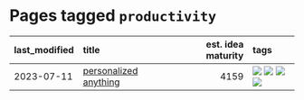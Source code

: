 # Pages tagged `productivity`

|last_modified|title|est. idea maturity|tags
|:---|:---|---:|:---|
|2023-07-11|[personalized anything](../personalized_anything.md)|4159|[![](https://img.shields.io/badge/tag-gdpr_data_export-7ffa70)](../tags/gdpr_data_export.md) [![](https://img.shields.io/badge/tag-llm-f76896)](../tags/llm.md) [![](https://img.shields.io/badge/tag-personalization-418eb4)](../tags/personalization.md) [![](https://img.shields.io/badge/tag-productivity-a3de36)](../tags/productivity.md)|